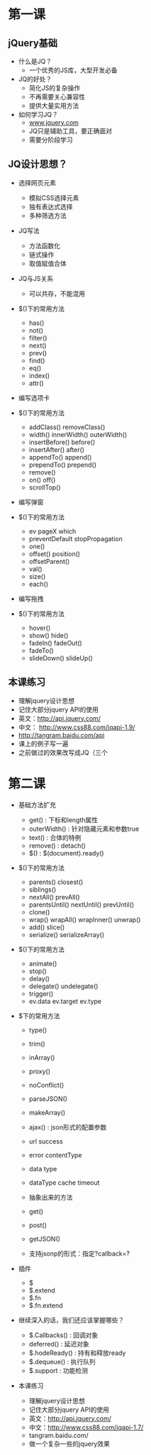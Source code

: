 # 第一课

## jQuery基础

- 什么是JQ？
    + 一个优秀的JS库，大型开发必备
- JQ的好处？
    + 简化JS的复杂操作
    + 不再需要关心兼容性
    + 提供大量实用方法
- 如何学习JQ？
    + www.jquery.com
    + JQ只是辅助工具，要正确面对
    + 需要分阶段学习

## JQ设计思想？
- 选择网页元素
    + 模拟CSS选择元素
    + 独有表达式选择
    + 多种筛选方法
- JQ写法
    + 方法函数化
    + 链式操作
    + 取值赋值合体
- JQ与JS关系
    + 可以共存，不能混用

- $()下的常用方法
    + has()
    + not()
    + filter()
    + next()
    + prev()
    + find()
    + eq()
    + index()
    + attr()

- 编写选项卡

- $()下的常用方法
    + addClass()   removeClass()
    + width()   innerWidth()   outerWidth()
    + insertBefore()  before()
    + insertAfter()   after()
    + appendTo()   append()
    + prependTo()   prepend()
    + remove()
    + on()  off()
    + scrollTop()

- 编写弹窗

- $()下的常用方法
    + ev  pageX  which  
    + preventDefault  stopPropagation
    + one()
    + offset()  position()
    + offsetParent()
    + val()
    + size()
    + each()

- 编写拖拽

- $()下的常用方法
    + hover()
    + show()  hide()
    + fadeIn()   fadeOut()
    + fadeTo()
    + slideDown()   slideUp()

## 本课练习

- 理解jquery设计思想
- 记住大部分jquery API的使用
- 英文：http://api.jquery.com/
- 中文： http://www.css88.com/jqapi-1.9/
- http://tangram.baidu.com/api
- 课上的例子写一遍
- 之前做过的效果改写成JQ（三个

# 第二课

- 基础方法扩充
    + get()  :   下标和length属性
    + outerWidth()  :   针对隐藏元素和参数true
    + text()   :   合体的特例
    + remove()  :  detach()
    + $()   :  $(document).ready()

- $()下的常用方法
    + parents()   closest()
    + siblings()  
    + nextAll()  prevAll()
    + parentsUntil()   nextUntil()   prevUntil()
    + clone()
    + wrap()  wrapAll()  wrapInner()  unwrap()
    + add()  slice()
    + serialize()    serializeArray()

- $()下的常用方法
    + animate()
    + stop()
    + delay()
    + delegate()   undelegate()
    + trigger()
    + ev.data    ev.target   ev.type
- $下的常用方法
    + type()
    + trim()
    + inArray()
    + proxy()
    + noConflict()
    + parseJSON()
    + makeArray()


    + ajax() :  json形式的配置参数
    + url    success
    + error   contentType
    + data     type
    + dataType    cache     timeout
    + 抽象出来的方法
    + get()
    + post()
    + getJSON()
    + 支持jsonp的形式：指定?callback=?

- 插件
    + $
    + $.extend
    + $.fn
    + $.fn.extend


- 继续深入的话，我们还应该掌握哪些？
    + $.Callbacks()    :   回调对象
    + deferred()  :  延迟对象
    + $.hodeReady()   :  持有和释放ready
    + $.dequeue()  :  执行队列
    + $.support  :   功能检测

- 本课练习
    + 理解jquery设计思想
    + 记住大部分jquery API的使用
    + 英文：http://api.jquery.com/
    + 中文：http://www.css88.com/jqapi-1.7/
    + tangram.baidu.com/
    + 做一个复杂一些的jquery效果














